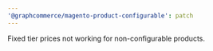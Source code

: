 ```yaml
---
'@graphcommerce/magento-product-configurable': patch
---
```


Fixed tier prices not working for non-configurable products.
